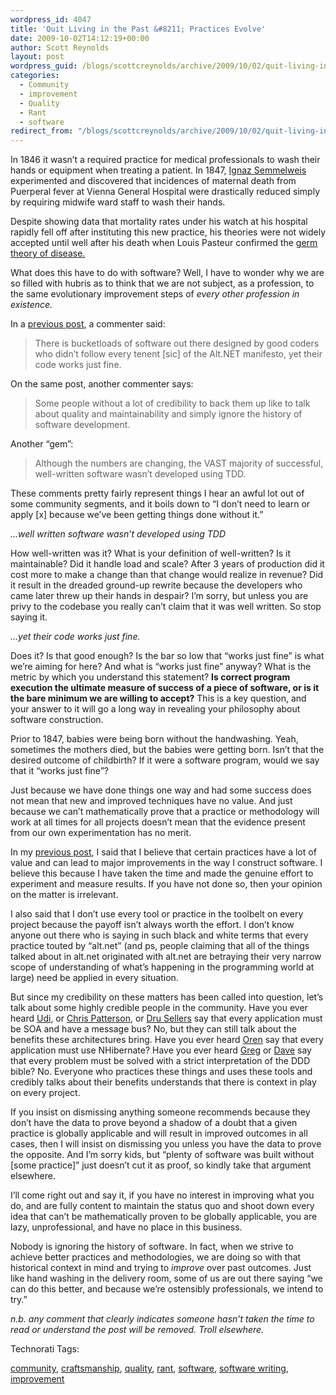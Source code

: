 ```yaml
---
wordpress_id: 4047
title: 'Quit Living in the Past &#8211; Practices Evolve'
date: 2009-10-02T14:12:19+00:00
author: Scott Reynolds
layout: post
wordpress_guid: /blogs/scottcreynolds/archive/2009/10/02/quit-living-in-the-past-practices-evolve.aspx
categories:
  - Community
  - improvement
  - Quality
  - Rant
  - software
redirect_from: "/blogs/scottcreynolds/archive/2009/10/02/quit-living-in-the-past-practices-evolve.aspx/"
---
```

In 1846 it wasn&#8217;t a required practice for medical professionals to wash their hands or equipment when treating a patient. In 1847, [Ignaz Semmelweis](http://en.wikipedia.org/wiki/Ignaz_Semmelweis) experimented and discovered that incidences of maternal death from Puerperal fever at Vienna General Hospital were drastically reduced simply by requiring midwife ward staff to wash their hands.

Despite showing data that mortality rates under his watch at his hospital rapidly fell off after instituting this new practice, his theories were not widely accepted until well after his death when Louis Pasteur confirmed the [germ theory of disease.](http://en.wikipedia.org/wiki/Germ_theory_of_disease)

What does this have to do with software? Well, I have to wonder why we are so filled with hubris as to think that we are not subject, as a profession, to the same evolutionary improvement steps of _every other profession in existence._

In a [previous post](http://www.lostechies.com/blogs/scottcreynolds/archive/2009/09/29/smart-and-gets-things-done-right.aspx), a commenter said: 

> There is bucketloads of software out there designed by good coders who didn&#8217;t follow every tenent [sic] of the Alt.NET manifesto, yet their code works just fine.

On the same post, another commenter says: 

> Some people without a lot of credibility to back them up like to talk about quality and maintainability and simply ignore the history of software development.

Another &#8220;gem&#8221;: 

> Although the numbers are changing, the VAST majority of successful, well-written software wasn&#8217;t developed using TDD.

These comments pretty fairly represent things I hear an awful lot out of some community segments, and it boils down to &#8220;I don&#8217;t need to learn or apply [x] because we&#8217;ve been getting things done without it.&#8221;

_&#8230;well written software wasn&#8217;t developed using TDD_

How well-written was it? What is your definition of well-written? Is it maintainable? Did it handle load and scale? After 3 years of production did it cost more to make a change than that change would realize in revenue? Did it result in the dreaded ground-up rewrite because the developers who came later threw up their hands in despair? I&#8217;m sorry, but unless you are privy to the codebase you really can&#8217;t claim that it was well written. So stop saying it.

_&#8230;yet their code works just fine._

Does it? Is that good enough? Is the bar so low that &#8220;works just fine&#8221; is what we&#8217;re aiming for here? And what is &#8220;works just fine&#8221; anyway? What is the metric by which you understand this statement? **Is correct program execution the ultimate measure of success of a piece of software, or is it the bare minimum we are willing to accept?** This is a key question, and your answer to it will go a long way in revealing your philosophy about software construction.

Prior to 1847, babies were being born without the handwashing. Yeah, sometimes the mothers died, but the babies were getting born. Isn&#8217;t that the desired outcome of childbirth? If it were a software program, would we say that it &#8220;works just fine&#8221;?

Just because we have done things one way and had some success does not mean that new and improved techniques have no value. And just because we can&#8217;t mathematically prove that a practice or methodology will work at all times for all projects doesn&#8217;t mean that the evidence present from our own experimentation has no merit.

In my [previous post](http://www.lostechies.com/blogs/scottcreynolds/archive/2009/10/01/well-constructed-over-architected.aspx), I said that I believe that certain practices have a lot of value and can lead to major improvements in the way I construct software. I believe this because I have taken the time and made the genuine effort to experiment and measure results. If you have not done so, then your opinion on the matter is irrelevant.

I also said that I don&#8217;t use every tool or practice in the toolbelt on every project because the payoff isn&#8217;t always worth the effort. I don&#8217;t know anyone out there who is saying in such black and white terms that every practice touted by &#8220;alt.net&#8221; (and ps, people claiming that all of the things talked about in alt.net originated with alt.net are betraying their very narrow scope of understanding of what&#8217;s happening in the programming world at large) need be applied in every situation.

But since my credibility on these matters has been called into question, let&#8217;s talk about some highly credible people in the community. Have you ever heard [Udi](http://www.udidahan.com/), or [Chris Patterson](http://www.lostechies.com/blogs/chris_patterson/default.aspx), or [Dru Sellers](http://codebetter.com/blogs/dru.sellers/default.aspx) say that every application must be SOA and have a message bus? No, but they can still talk about the benefits these architectures bring. Have you ever heard [Oren](http://ayende.com/) say that every application must use NHibernate? Have you ever heard [Greg](http://codebetter.com/blogs/gregyoung/default.aspx) or [Dave](http://codebetter.com/blogs/david_laribee/default.aspx) say that every problem must be solved with a strict interpretation of the DDD bible? No. Everyone who practices these things and uses these tools and credibly talks about their benefits understands that there is context in play on every project.

If you insist on dismissing anything someone recommends because they don&#8217;t have the data to prove beyond a shadow of a doubt that a given practice is globally applicable and will result in improved outcomes in all cases, then I will insist on dismissing you unless you have the data to prove the opposite. And I&#8217;m sorry kids, but &#8220;plenty of software was built without [some practice]&#8221; just doesn&#8217;t cut it as proof, so kindly take that argument elsewhere.

I&#8217;ll come right out and say it, if you have no interest in improving what you do, and are fully content to maintain the status quo and shoot down every idea that can&#8217;t be mathematically proven to be globally applicable, you are lazy, unprofessional, and have no place in this business.

Nobody is ignoring the history of software. In fact, when we strive to achieve better practices and methodologies, we are doing so with that historical context in mind and trying to _improve_ over past outcomes. Just like hand washing in the delivery room, some of us are out there saying &#8220;we can do this better, and because we&#8217;re ostensibly professionals, we intend to try.&#8221;

_n.b. any comment that clearly indicates someone hasn&#8217;t taken the time to read or understand the post will be removed. Troll elsewhere._

<!-- Technorati Tags Start -->

Technorati Tags:
  
<a href="http://technorati.com/tag/community" rel="tag">community</a>, <a href="http://technorati.com/tag/craftsmanship" rel="tag">craftsmanship</a>, <a href="http://technorati.com/tag/quality" rel="tag">quality</a>, <a href="http://technorati.com/tag/rant" rel="tag">rant</a>, <a href="http://technorati.com/tag/software" rel="tag">software</a>, <a href="http://technorati.com/tag/software%20writing" rel="tag">software writing</a>, <a href="http://technorati.com/tag/improvement" rel="tag">improvement</a> 

<!-- Technorati Tags End -->